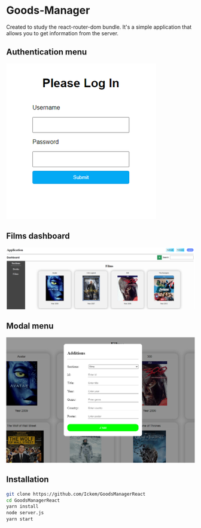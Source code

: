 # Goods-Manager

Created to study the react-router-dom bundle.
It's a simple application that allows you to get information from the server.

## Authentication menu

![example of work](https://github.com/Ickem/GoodsManagerReact/blob/master/authentication.png)

## Films dashboard

![example of work](https://github.com/Ickem/GoodsManagerReact/blob/master/films-info.png)

## Modal menu

![example of work](https://github.com/Ickem/GoodsManagerReact/blob/master/modal-menu.png)


## Installation

```sh
git clone https://github.com/Ickem/GoodsManagerReact
cd GoodsManagerReact
yarn install
node server.js
yarn start
```
